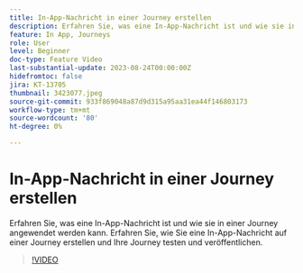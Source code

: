 ```yaml
---
title: In-App-Nachricht in einer Journey erstellen
description: Erfahren Sie, was eine In-App-Nachricht ist und wie sie in einer Journey angewendet werden kann. Erfahren Sie, wie Sie eine In-App-Nachricht auf einer Journey erstellen und Ihre Journey testen und veröffentlichen.
feature: In App, Journeys
role: User
level: Beginner
doc-type: Feature Video
last-substantial-update: 2023-08-24T00:00:00Z
hidefromtoc: false
jira: KT-13705
thumbnail: 3423077.jpeg
source-git-commit: 933f869048a87d9d315a95aa31ea44f146803173
workflow-type: tm+mt
source-wordcount: '80'
ht-degree: 0%

---
```



# In-App-Nachricht in einer Journey erstellen

Erfahren Sie, was eine In-App-Nachricht ist und wie sie in einer Journey angewendet werden kann. Erfahren Sie, wie Sie eine In-App-Nachricht auf einer Journey erstellen und Ihre Journey testen und veröffentlichen.

>[!VIDEO](https://video.tv.adobe.com/v/3423077/?learn=on)
